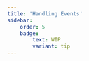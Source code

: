 ```yaml
---
title: 'Handling Events'
sidebar:
    order: 5
    badge:
        text: WIP
        variant: tip
---
```

